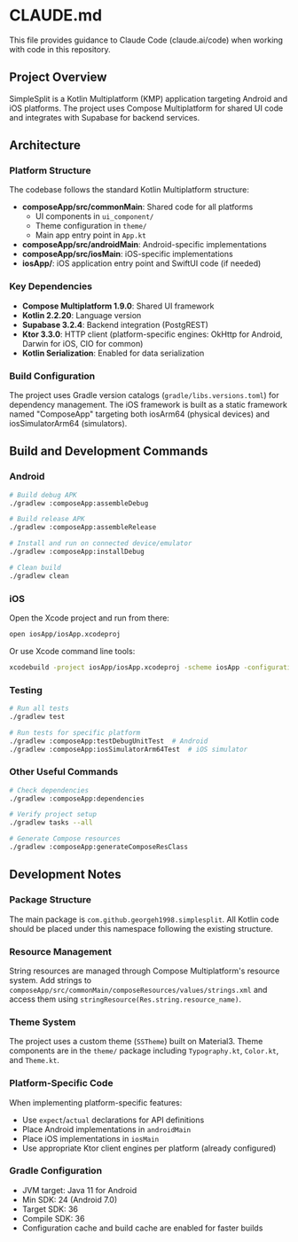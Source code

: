 # CLAUDE.md

This file provides guidance to Claude Code (claude.ai/code) when working with code in this repository.

## Project Overview

SimpleSplit is a Kotlin Multiplatform (KMP) application targeting Android and iOS platforms. The project uses Compose Multiplatform for shared UI code and integrates with Supabase for backend services.

## Architecture

### Platform Structure

The codebase follows the standard Kotlin Multiplatform structure:

- **composeApp/src/commonMain**: Shared code for all platforms
  - UI components in `ui_component/`
  - Theme configuration in `theme/`
  - Main app entry point in `App.kt`
- **composeApp/src/androidMain**: Android-specific implementations
- **composeApp/src/iosMain**: iOS-specific implementations
- **iosApp/**: iOS application entry point and SwiftUI code (if needed)

### Key Dependencies

- **Compose Multiplatform 1.9.0**: Shared UI framework
- **Kotlin 2.2.20**: Language version
- **Supabase 3.2.4**: Backend integration (PostgREST)
- **Ktor 3.3.0**: HTTP client (platform-specific engines: OkHttp for Android, Darwin for iOS, CIO for common)
- **Kotlin Serialization**: Enabled for data serialization

### Build Configuration

The project uses Gradle version catalogs (`gradle/libs.versions.toml`) for dependency management. The iOS framework is built as a static framework named "ComposeApp" targeting both iosArm64 (physical devices) and iosSimulatorArm64 (simulators).

## Build and Development Commands

### Android

```bash
# Build debug APK
./gradlew :composeApp:assembleDebug

# Build release APK
./gradlew :composeApp:assembleRelease

# Install and run on connected device/emulator
./gradlew :composeApp:installDebug

# Clean build
./gradlew clean
```

### iOS

Open the Xcode project and run from there:
```bash
open iosApp/iosApp.xcodeproj
```

Or use Xcode command line tools:
```bash
xcodebuild -project iosApp/iosApp.xcodeproj -scheme iosApp -configuration Debug
```

### Testing

```bash
# Run all tests
./gradlew test

# Run tests for specific platform
./gradlew :composeApp:testDebugUnitTest  # Android
./gradlew :composeApp:iosSimulatorArm64Test  # iOS simulator
```

### Other Useful Commands

```bash
# Check dependencies
./gradlew :composeApp:dependencies

# Verify project setup
./gradlew tasks --all

# Generate Compose resources
./gradlew :composeApp:generateComposeResClass
```

## Development Notes

### Package Structure

The main package is `com.github.georgeh1998.simplesplit`. All Kotlin code should be placed under this namespace following the existing structure.

### Resource Management

String resources are managed through Compose Multiplatform's resource system. Add strings to `composeApp/src/commonMain/composeResources/values/strings.xml` and access them using `stringResource(Res.string.resource_name)`.

### Theme System

The project uses a custom theme (`SSTheme`) built on Material3. Theme components are in the `theme/` package including `Typography.kt`, `Color.kt`, and `Theme.kt`.

### Platform-Specific Code

When implementing platform-specific features:
- Use `expect`/`actual` declarations for API definitions
- Place Android implementations in `androidMain`
- Place iOS implementations in `iosMain`
- Use appropriate Ktor client engines per platform (already configured)

### Gradle Configuration

- JVM target: Java 11 for Android
- Min SDK: 24 (Android 7.0)
- Target SDK: 36
- Compile SDK: 36
- Configuration cache and build cache are enabled for faster builds
